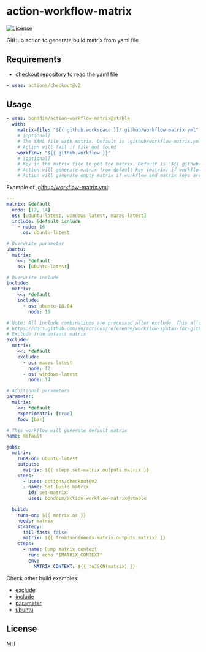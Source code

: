 # action-workflow-matrix

[![License](https://img.shields.io/github/license/bonddim/action-workflow-matrix)](https://github.com/bonddim/action-workflow-matrix/blob/main/LICENSE)

GitHub action to generate build matrix from yaml file

## Requirements

- checkout repository to read the yaml file

```yaml
- uses: actions/checkout@v2
```

## Usage

```yaml
- uses: bonddim/action-workflow-matrix@stable
  with:
    matrix-file: "${{ github.workspace }}/.github/workflow-matrix.yml"
    # [optional]
    # The YAML file with matrix. Default is .github/workflow-matrix.yml
    # Action will fail if file not found
    workflow: "${{ github.workflow }}"
    # [optional]
    # Key in the matrix file to get the matrix. Default is '${{ github.workflow }}'
    # Action will generate matrix from default key (matrix) if workflow key is not defined in matrix file
    # Action will generate empty matrix if workflow and matrix keys are not defined in matrix file
```

Example of [.github/workflow-matrix.yml](https://github.com/bonddim/action-workflow-matrix/blob/main/.github/workflow-matrix.yml):

```yaml
---
matrix: &default
  node: [12, 14]
  os: [ubuntu-latest, windows-latest, macos-latest]
  include: &default_icnlude
    - node: 16
      os: ubuntu-latest

# Overwrite parameter
ubuntu:
  matrix:
    <<: *default
    os: [ubuntu-latest]

# Overwrite include
include:
  matrix:
    <<: *default
    include:
      - os: ubuntu-18.04
        node: 10

# Note: All include combinations are processed after exclude. This allows you to use include to add back combinations that were previously excluded.
# https://docs.github.com/en/actions/reference/workflow-syntax-for-github-actions#jobsjob_idstrategymatrix
# Exclude from default matrix
exclude:
  matrix:
    <<: *default
    exclude:
      - os: macos-latest
        node: 12
      - os: windows-latest
        node: 14

# Additional parameters
parameter:
  matrix:
    <<: *default
    experimental: [true]
    foo: [bar]
```

```yaml
# This workflow will generate default matrix
name: default

jobs:
  matrix:
    runs-on: ubuntu-latest
    outputs:
      matrix: ${{ steps.set-matrix.outputs.matrix }}
    steps:
      - uses: actions/checkout@v2
      - name: Set build matrix
        id: set-matrix
        uses: bonddim/action-workflow-matrix@stable

  build:
    runs-on: ${{ matrix.os }}
    needs: matrix
    strategy:
      fail-fast: false
      matrix: ${{ fromJson(needs.matrix.outputs.matrix) }}
    steps:
      - name: Dump matrix context
        run: echo "$MATRIX_CONTEXT"
        env:
          MATRIX_CONTEXT: ${{ toJSON(matrix) }}
```

Check other build examples:
* [exclude](https://github.com/bonddim/action-workflow-matrix/actions/workflows/test_exclude.yml?query=branch%3Amain)
* [include](https://github.com/bonddim/action-workflow-matrix/actions/workflows/test_include.yml?query=branch%3Amain)
* [parameter](https://github.com/bonddim/action-workflow-matrix/actions/workflows/test_parameter.yml?query=branch%3Amain)
* [ubuntu](https://github.com/bonddim/action-workflow-matrix/actions/workflows/test_ubuntu.yml?query=branch%3Amain)

## License

MIT
